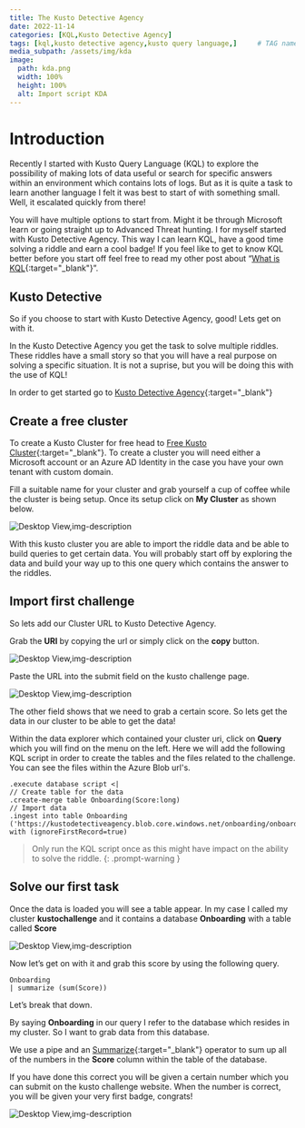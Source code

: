 ```yaml
---
title: The Kusto Detective Agency
date: 2022-11-14
categories: [KQL,Kusto Detective Agency]
tags: [kql,kusto detective agency,kusto query language,]     # TAG names should always be lowercase
media_subpath: /assets/img/kda
image:
  path: kda.png
  width: 100%
  height: 100%
  alt: Import script KDA
---
```


# Introduction

Recently I started with Kusto Query Language (KQL) to explore the possibility of making lots of data useful or search for specific answers within an environment which contains lots of logs. But as it is quite a task to learn another language I felt it was best to start of with something small. Well, it escalated quickly from there!

You will have multiple options to start from. Might it be through Microsoft learn or going straight up to Advanced Threat hunting. I for myself started with Kusto Detective Agency. This way I can learn KQL, have a good time solving a riddle and earn a cool badge! If you feel like to get to know KQL better before you start off feel free to read my other post about “[What is KQL]( https://azurewithtom.com/categories/what-is-kql/){:target="_blank"}”.

## Kusto Detective

So if you choose to start with Kusto Detective Agency, good! Lets get on with it. 

In the Kusto Detective Agency you get the task to solve multiple riddles. These riddles have a small story so that you will have a real purpose on solving a specific situation. It is not a suprise, but you will be doing this with the use of KQL!

In order to get started go to [Kusto Detective Agency](https://detective.kusto.io/){:target="_blank"}

## Create a free cluster

To create a Kusto Cluster for free head to [Free Kusto Cluster](https://aka.ms/kustofree){:target="_blank"}. To create a cluster you will need either a Microsoft account or an Azure AD Identity in the case you have your own tenant with custom domain.

Fill a suitable name for your cluster and grab yourself a cup of coffee while the cluster is being setup. Once its setup click on **My Cluster** as shown below. 

![Desktop View,img-description](mycluster.jpg)

With this kusto cluster you are able to import the riddle data and be able to build queries to get certain data. You will probably start off by exploring the data and build your way up to this one query which contains the answer to the riddles.

## Import first challenge

So lets add our Cluster URL to Kusto Detective Agency.

Grab the **URI** by copying the url or simply click on the **copy** button. 

![Desktop View,img-description](kusto-cluster-uri.jpg)

Paste the URL into the submit field on the kusto challenge page.

![Desktop View,img-description](kusto-url-check.jpg)

The other field shows that we need to grab a certain score. So lets get the data in our cluster to be able to get the data!

Within the data explorer which contained your cluster uri, click on **Query** which you will find on the menu on the left.
Here we will add the following KQL script in order to create the tables and the files related to the challenge. You can see the files within the Azure Blob url's. 


```
.execute database script <|
// Create table for the data
.create-merge table Onboarding(Score:long)
// Import data
.ingest into table Onboarding ('https://kustodetectiveagency.blob.core.windows.net/onboarding/onboarding.csv.gz') with (ignoreFirstRecord=true)
```
> Only run the KQL script once as this might have impact on the ability to solve the riddle.
{: .prompt-warning }

## Solve our first task
Once the data is loaded you will see a table appear. In my case I called my cluster **kustochallenge** and it contains a database **Onboarding** with a table called **Score**

![Desktop View,img-description](kusto-challenge-table.jpg)

Now let’s get on with it and grab this score by using the following query.

```
Onboarding
| summarize (sum(Score))
```

Let’s break that down.

By saying **Onboarding** in our query I refer to the database which resides in my cluster. So I want to grab data from this database. 

We use a pipe and an [Summarize](https://learn.microsoft.com/en-us/azure/data-explorer/kusto/query/sum-aggfunction){:target="_blank"} operator to sum up all of the numbers in the **Score** column within the table of the database.

If you have done this correct you will be given a certain number which you can submit on the kusto challenge website.
When the number is correct, you will be given your very first badge, congrats!

![Desktop View,img-description](badge0.jpg)


